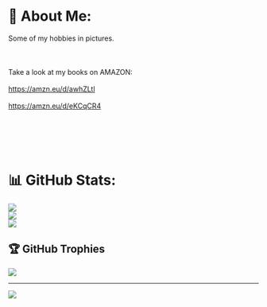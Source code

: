 # 💫 About Me:
Some of my hobbies in pictures.<br><br><br><br>Take a look at my books on AMAZON:<br><br>https://amzn.eu/d/awhZLtl <br><br>https://amzn.eu/d/eKCqCR4

<br></br> <br></br>



# 📊 GitHub Stats:
![](https://github-readme-stats.vercel.app/api?username=kcat4lina&theme=synthwave&hide_border=false&include_all_commits=false&count_private=false)<br/>
![](https://github-readme-streak-stats.herokuapp.com/?user=kcat4lina&theme=synthwave&hide_border=false)<br/>
![](https://github-readme-stats.vercel.app/api/top-langs/?username=kcat4lina&theme=synthwave&hide_border=false&include_all_commits=false&count_private=false&layout=compact)

## 🏆 GitHub Trophies
![](https://github-profile-trophy.vercel.app/?username=kcat4lina&theme=dark_dimmed&no-frame=true&no-bg=false&margin-w=4)

---
[![](https://visitcount.itsvg.in/api?id=kcat4lina&icon=7&color=0)](https://visitcount.itsvg.in)


